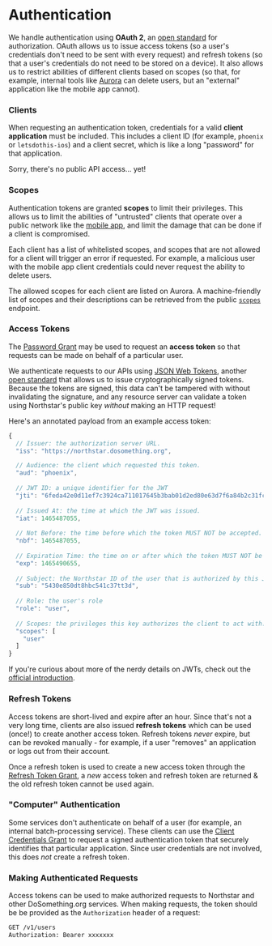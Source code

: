 # Authentication

We handle authentication using __OAuth 2__, an [open standard](https://tools.ietf.org/html/rfc6749) for authorization.
OAuth allows us to issue access tokens (so a user's credentials don't need to be sent with every request) and refresh
tokens (so that a user's credentials do not need to be stored on a device). It also allows us to restrict abilities of
different clients based on scopes (so that, for example, internal tools like [Aurora](https://aurora.dosomething.org/auth/login)
can delete users, but an "external" application like the mobile app cannot).

### Clients
When requesting an authentication token, credentials for a valid **client application** must be included. This includes a client ID
(for example, `phoenix` or `letsdothis-ios`) and a client secret, which is like a long "password" for that application.

Sorry, there's no public API access... yet!

### Scopes
Authentication tokens are granted **scopes** to limit their privileges. This allows us to limit the abilities of "untrusted" clients
that operate over a public network like the [mobile app](https://app.dosomething.org), and limit the damage that can be
done if a client is compromised.

Each client has a list of whitelisted scopes, and scopes that are not allowed for a client will trigger an error if requested.
For example, a malicious user with the mobile app client credentials could never request the ability to delete users.

The allowed scopes for each client are listed on Aurora. A machine-friendly list of scopes and their descriptions can be
retrieved from the public [`scopes`](endpoints/keys.md#retrieving-all-api-key-scopes) endpoint.

### Access Tokens
The [Password Grant](endpoints/oauth.md#create-token-password-grant) may be used to request an **access token** so that requests can be
made on behalf of a particular user.

We authenticate requests to our APIs using [JSON Web Tokens](https://jwt.io), another [open standard](https://tools.ietf.org/html/rfc7519)
that allows us to issue cryptographically signed tokens. Because the tokens are signed, this data can't be tampered with without invalidating
the signature, and any resource server can validate a token using Northstar's public key _without_ making an HTTP request!

Here's an annotated payload from an example access token:

```js
{
  // Issuer: the authorization server URL.
  "iss": "https://northstar.dosomething.org",

  // Audience: the client which requested this token. 
  "aud": "phoenix",
  
  // JWT ID: a unique identifier for the JWT
  "jti": "6feda42e0d11ef7c3924ca711017645b3bab01d2ed80e63d7f6a84b2c31fcfdaaf77d33aed6755d6",
  
  // Issued At: the time at which the JWT was issued.
  "iat": 1465487055,
  
  // Not Before: the time before which the token MUST NOT be accepted.
  "nbf": 1465487055,
  
  // Expiration Time: the time on or after which the token MUST NOT be accepted.
  "exp": 1465490655,
  
  // Subject: the Northstar ID of the user that is authorized by this JWT.
  "sub": "5430e850dt8hbc541c37tt3d",
  
  // Role: the user's role
  "role": "user",
  
  // Scopes: the privileges this key authorizes the client to act with.
  "scopes": [
    "user"
  ]
}
```

If you're curious about more of the nerdy details on JWTs, check out the [official introduction](https://jwt.io/introduction/).

### Refresh Tokens
Access tokens are short-lived and expire after an hour. Since that's not a very long time, clients are also issued
**refresh tokens** which can be used (once!) to create another access token. Refresh tokens _never_ expire, but can be revoked
manually - for example, if a user "removes" an application or logs out from their account.

Once a refresh token is used to create a new access token through the [Refresh Token Grant](endpoints/oauth.md#create-token-refresh-token-grant),
a _new_ access token and refresh token are returned & the old refresh token cannot be used again.

### "Computer" Authentication
Some services don't authenticate on behalf of a user (for example, an internal batch-processing service). These clients can use the
[Client Credentials Grant](endpoints/oauth.md#create-token-client-credentials-grant) to request a signed authentication token
that securely identifies that particular application. Since user credentials are not involved, this does _not_ create a refresh
token.

### Making Authenticated Requests
Access tokens can be used to make authorized requests to Northstar and other DoSomething.org services. When making requests,
the token should be be provided as the `Authorization` header of a request:

```sh
GET /v1/users
Authorization: Bearer xxxxxxx
```
